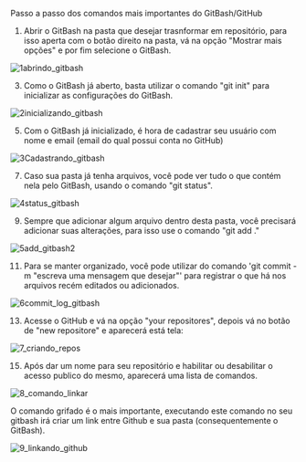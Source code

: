 Passo a passo dos comandos mais importantes do GitBash/GitHub

1. Abrir o GitBash na pasta que desejar trasnformar em repositório, para isso aperta com o botão direito na pasta, vá na opção "Mostrar mais opções" e por fim selecione o GitBash.
   
![1abrindo_gitbash](https://github.com/HenryHiramatsu/PAM2024/assets/149203326/ff6be528-461c-4aba-88ae-267c6e3c8e81)

3. Como o GitBash já aberto, basta utilizar o comando "git init" para inicializar as configurações do GitBash.

![2inicializando_gitbash](https://github.com/HenryHiramatsu/PAM2024/assets/149203326/b913457a-610a-4a6a-8502-17199833f955)

5. Com o GitBash já inicializado, é hora de cadastrar seu usuário com nome e email (email do qual possui conta no GitHub)
   
![3Cadastrando_gitbash](https://github.com/HenryHiramatsu/PAM2024/assets/149203326/ace15d4b-782b-4ba8-be26-0a41e04e6db3)

7. Caso sua pasta já tenha arquivos, você pode ver tudo o que contém nela pelo GitBash, usando o comando "git status".
   
![4status_gitbash](https://github.com/HenryHiramatsu/PAM2024/assets/149203326/53147df9-3569-4d16-ab46-bf3807404540)

9. Sempre que adicionar algum arquivo dentro desta pasta, você precisará adicionar suas alterações, para isso use o comando "git add ."
    
![5add_gitbash2](https://github.com/HenryHiramatsu/PAM2024/assets/149203326/96220d49-4522-4057-8337-709199719941)

11. Para se manter organizado, você pode utilizar do comando 'git commit -m "escreva uma mensagem que desejar"' para registrar o que há nos arquivos recém editados ou adicionados.
    
![6commit_log_gitbash](https://github.com/HenryHiramatsu/PAM2024/assets/149203326/892c903f-3a36-4470-a2c2-82b5cd40d3cb)

13. Acesse o GitHub e vá na opção "your repositores", depois vá no botão de "new repositore" e aparecerá está tela:
    
![7_criando_repos](https://github.com/HenryHiramatsu/PAM2024/assets/149203326/b302c4d9-daad-415b-8cbf-b19de26b62d5)

15. Após dar um nome para seu repositório e habilitar ou desabilitar o acesso publico do mesmo, aparecerá uma lista de comandos.
    
![8_comando_linkar](https://github.com/HenryHiramatsu/PAM2024/assets/149203326/f61820a6-bd63-4660-88cf-01703cc1b001)

O comando grifado é o mais importante, executando este comando no seu gitbash irá criar um link entre Github e sua pasta (consequentemente o GitBash).

![9_linkando_github](https://github.com/HenryHiramatsu/PAM2024/assets/149203326/ab6fc1af-4000-4da5-88da-cf0964b9d200)







  
